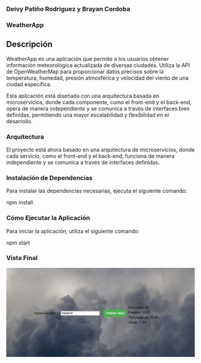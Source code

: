 ### Deivy Patiño Rodriguez y Brayan Cordoba

### WeatherApp

## Descripción
WeatherApp es una aplicación que permite a los usuarios obtener información meteorológica actualizada de diversas ciudades. Utiliza la API de OpenWeatherMap para proporcionar datos precisos sobre la temperatura, humedad, presión atmosférica y velocidad del viento de una ciudad específica.

Esta aplicación está diseñada con una arquitectura basada en microservicios, donde cada componente, como el front-end y el back-end, opera de manera independiente y se comunica a través de interfaces bien definidas, permitiendo una mayor escalabilidad y flexibilidad en el desarrollo.

### Arquitectura
El proyecto está ahora basado en una arquitectura de microservicios, donde cada servicio, como el front-end y el back-end, funciona de manera independiente y se comunica a través de interfaces definidas.

### Instalación de Dependencias
Para instalar las dependencias necesarias, ejecuta el siguiente comando:

npm install

### Cómo Ejecutar la Aplicación
Para iniciar la aplicación, utiliza el siguiente comando:

npm start


### Vista Final 

![Alt text](<2023-12-26 (3).png>)